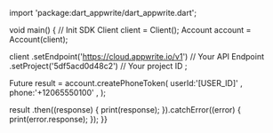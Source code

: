 import 'package:dart_appwrite/dart_appwrite.dart';

void main() { // Init SDK
  Client client = Client();
  Account account = Account(client);

  client
    .setEndpoint('https://cloud.appwrite.io/v1') // Your API Endpoint
    .setProject('5df5acd0d48c2') // Your project ID
  ;

  Future result = account.createPhoneToken(
    userId:'[USER_ID]' ,
    phone:'+12065550100' ,
  );

  result
    .then((response) {
      print(response);
    }).catchError((error) {
      print(error.response);
  });
}}